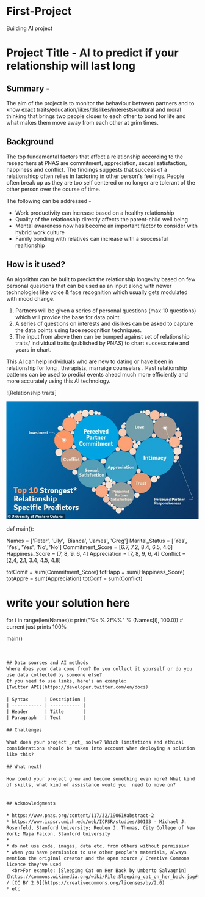 # First-Project
Building AI project

# Project Title - AI to predict if your relationship will last long

## Summary - 

The aim of the project is to monitor the behaviour between partners and to know exact traits/education/likes/dislikes/interests/cultural and moral thinking that brings two people closer to each other to bond for life and what makes them move away from each other at grim times.

## Background

The top fundamental factors that affect a relationship according to the reseacrhers at PNAS are commitment, appreciation, sexual satisfaction, happiness and conflict. The findings suggests that success of a relationshiop often relies in factoring in other person's feelings. People often break up as they are too self centered or no longer are tolerant of the other person over the course of time.

The following can be addressed -

* Work productivity can increase based on a healthy relationship 
* Quality of the relationship directly affects the parent-child well being
* Mental awareness now has become an important factor to consider with hybrid work culture
* Family bonding with relatives can increase with a successful realtionship


## How is it used?

An algorithm can be built to predict the relationship longevity based on few personal questions that can be used as an input along with newer technologies like voice & face recognition which usually gets modulated with mood change. 

1) Partners will be given a series of personal questions (max 10 questions) which will provide the base for data point.
2) A series of questions on interests and dislikes can be asked to capture the data points using face recognition techniques.
3) The input from above then can be bumped against set of relationship traits/ individual traits (published by PNAS) to chart success rate and years in chart.

This AI can help individuals who are new to dating or have been in relationship for long , therapists, marraige counselars . Past relationship patterns can be used to predict events ahead much more efficiently and more accurately using this AI technology.

![Relationship traits]

<img src="https://github.com/Priyanka-Dcosta/First-Project/blob/main/31304986-8569947-image-a-14_1595972850088.jpg" width="600">


def main():

   Names = ['Peter', 'Lily', 'Bianca', 'James', 'Greg']
   Marital_Status = ['Yes', 'Yes', 'Yes', 'No', 'No']
   Commitment_Score = [6.7, 7.2, 8.4, 6.5, 4.6]   
   Happiness_Score = [7, 8, 9, 6, 4]
   Appreciation = [7, 8, 9, 6, 4]
   Conflict = [2,4, 2.1, 3.4, 4.5, 4.8]
   
   totComit = sum(Commitment_Score)
   totHapp = sum(Happiness_Score)
   totAppre = sum(Appreciation)
   totConf = sum(Conflict)
   
   # write your solution here

   for i in range(len(Names)):
      print("%s %.2f%%" % (Names[i], 100.0))    # current just prints 100%

main()
```


## Data sources and AI methods
Where does your data come from? Do you collect it yourself or do you use data collected by someone else?
If you need to use links, here's an example:
[Twitter API](https://developer.twitter.com/en/docs)

| Syntax      | Description |
| ----------- | ----------- |
| Header      | Title       |
| Paragraph   | Text        |

## Challenges

What does your project _not_ solve? Which limitations and ethical considerations should be taken into account when deploying a solution like this?

## What next?

How could your project grow and become something even more? What kind of skills, what kind of assistance would you  need to move on? 


## Acknowledgments

* https://www.pnas.org/content/117/32/19061#abstract-2 
* https://www.icpsr.umich.edu/web/ICPSR/studies/30103 - Michael J. Rosenfeld, Stanford University; Reuben J. Thomas, City College of New York; Maja Falcon, Stanford University
* 
* do not use code, images, data etc. from others without permission
* when you have permission to use other people's materials, always mention the original creator and the open source / Creative Commons licence they've used
  <br>For example: [Sleeping Cat on Her Back by Umberto Salvagnin](https://commons.wikimedia.org/wiki/File:Sleeping_cat_on_her_back.jpg#filelinks) / [CC BY 2.0](https://creativecommons.org/licenses/by/2.0)
* etc
